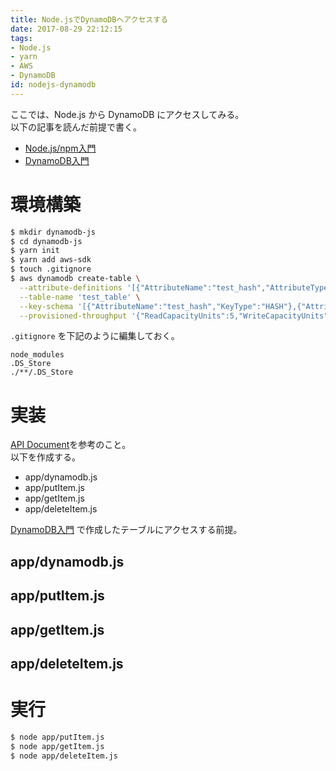 ```yaml
---
title: Node.jsでDynamoDBへアクセスする
date: 2017-08-29 22:12:15
tags:
- Node.js
- yarn
- AWS
- DynamoDB
id: nodejs-dynamodb
---
```


ここでは、Node.js から DynamoDB にアクセスしてみる。  
以下の記事を読んだ前提で書く。

- [Node.js/npm入門](https://pepese.github.io/blog/nodejs-basics/)
- [DynamoDB入門](https://pepese.github.io/blog/dynamodb-basics/)

<!-- more -->

# 環境構築

```sh
$ mkdir dynamodb-js
$ cd dynamodb-js
$ yarn init
$ yarn add aws-sdk
$ touch .gitignore
$ aws dynamodb create-table \
  --attribute-definitions '[{"AttributeName":"test_hash","AttributeType":"S"},{"AttributeName":"test_range","AttributeType":"S"}]' \
  --table-name 'test_table' \
  --key-schema '[{"AttributeName":"test_hash","KeyType":"HASH"},{"AttributeName":"test_range","KeyType":"RANGE"}]' \
  --provisioned-throughput '{"ReadCapacityUnits":5,"WriteCapacityUnits":5}'
```

`.gitignore` を下記のように編集しておく。

```
node_modules
.DS_Store
./**/.DS_Store
```

# 実装

[API Document](http://docs.aws.amazon.com/AWSJavaScriptSDK/latest/AWS/DynamoDB.html)を参考のこと。  
以下を作成する。

- app/dynamodb.js
- app/putItem.js
- app/getItem.js
- app/deleteItem.js

[DynamoDB入門](https://pepese.github.io/blog/dynamodb-basics/) で作成したテーブルにアクセスする前提。

## app/dynamodb.js

<script src="https://gist-it.appspot.com/github/pepese/js-sample/blob/master/dynamodb-js/app/dynamodb.js?footer=0"></script>

## app/putItem.js

<script src="https://gist-it.appspot.com/github/pepese/js-sample/blob/master/dynamodb-js/app/putItem.js?footer=0"></script>

## app/getItem.js

<script src="https://gist-it.appspot.com/github/pepese/js-sample/blob/master/dynamodb-js/app/getItem.js?footer=0"></script>

## app/deleteItem.js

<script src="https://gist-it.appspot.com/github/pepese/js-sample/blob/master/dynamodb-js/app/deleteItem.js?footer=0"></script>

# 実行

```sh
$ node app/putItem.js
$ node app/getItem.js
$ node app/deleteItem.js
```
